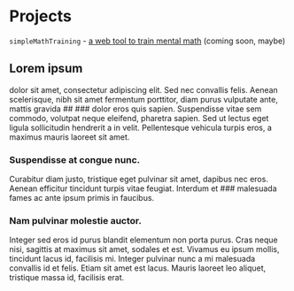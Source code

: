 # Projects
`simpleMathTraining` - [a web tool to train mental math](file:///C:/Users/tombr/Desktop/Projects/simpleMathTraining/index.html) (coming soon, maybe)

## Lorem ipsum 
dolor sit amet, consectetur adipiscing elit. Sed nec convallis felis. Aenean scelerisque, nibh sit amet fermentum porttitor, diam purus vulputate ante, mattis gravida ## ### dolor eros quis sapien. 
Suspendisse vitae sem commodo, volutpat neque eleifend, pharetra sapien. Sed ut lectus eget ligula sollicitudin hendrerit a in velit. Pellentesque vehicula turpis eros, a maximus mauris laoreet sit amet. 
### Suspendisse at congue nunc. 
Curabitur diam justo, tristique eget pulvinar sit amet, dapibus nec eros. Aenean efficitur tincidunt turpis vitae feugiat. Interdum et ### malesuada fames ac ante ipsum primis in faucibus.
### Nam pulvinar molestie auctor. 
Integer sed eros id purus blandit elementum non porta purus. Cras neque nisi, sagittis at maximus sit amet, sodales et est. Vivamus eu ipsum mollis, tincidunt lacus id, facilisis mi. Integer pulvinar nunc a mi malesuada convallis id et felis. Etiam sit amet est lacus. Mauris laoreet leo aliquet, tristique massa id, facilisis erat.
